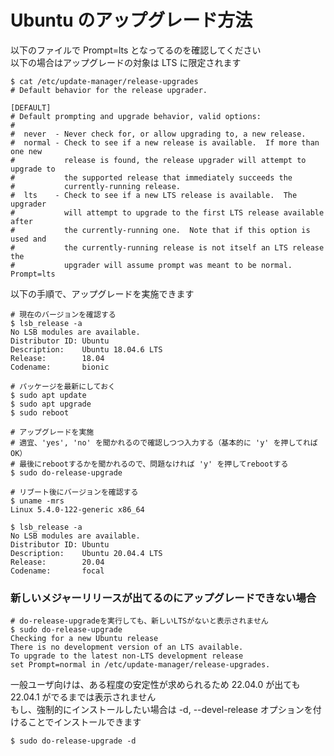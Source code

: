 # Ubuntu のアップグレード方法

以下のファイルで Prompt=lts となってるのを確認してください  
以下の場合はアップグレードの対象は LTS に限定されます

```
$ cat /etc/update-manager/release-upgrades
# Default behavior for the release upgrader.

[DEFAULT]
# Default prompting and upgrade behavior, valid options:
#
#  never  - Never check for, or allow upgrading to, a new release.
#  normal - Check to see if a new release is available.  If more than one new
#           release is found, the release upgrader will attempt to upgrade to
#           the supported release that immediately succeeds the
#           currently-running release.
#  lts    - Check to see if a new LTS release is available.  The upgrader
#           will attempt to upgrade to the first LTS release available after
#           the currently-running one.  Note that if this option is used and
#           the currently-running release is not itself an LTS release the
#           upgrader will assume prompt was meant to be normal.
Prompt=lts
```

以下の手順で、アップグレードを実施できます

```
# 現在のバージョンを確認する
$ lsb_release -a
No LSB modules are available.
Distributor ID: Ubuntu
Description:    Ubuntu 18.04.6 LTS
Release:        18.04
Codename:       bionic

# パッケージを最新にしておく
$ sudo apt update
$ sudo apt upgrade
$ sudo reboot

# アップグレードを実施
# 適宜、'yes', 'no' を聞かれるので確認しつつ入力する（基本的に 'y' を押してればOK）
# 最後にrebootするかを聞かれるので、問題なければ 'y' を押してrebootする
$ sudo do-release-upgrade

# リブート後にバージョンを確認する
$ uname -mrs
Linux 5.4.0-122-generic x86_64

$ lsb_release -a
No LSB modules are available.
Distributor ID: Ubuntu
Description:    Ubuntu 20.04.4 LTS
Release:        20.04
Codename:       focal
```

### 新しいメジャーリリースが出てるのにアップグレードできない場合

```
# do-release-upgradeを実行しても、新しいLTSがないと表示されません
$ sudo do-release-upgrade
Checking for a new Ubuntu release
There is no development version of an LTS available.
To upgrade to the latest non-LTS development release
set Prompt=normal in /etc/update-manager/release-upgrades.
```

一般ユーザ向けは、ある程度の安定性が求められるため 22.04.0 が出ても 22.04.1 がでるまでは表示されません  
もし、強制的にインストールしたい場合は -d, --devel-release オプションを付けることでインストールできます

```
$ sudo do-release-upgrade -d
```
